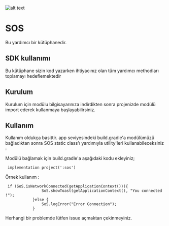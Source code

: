 
![alt text](https://glob.zoznam.sk/wp-content/uploads/2019/03/drive-44378_1280-1170x780.jpg)



# SOS
Bu yardımcı bir kütüphanedir.


## SDK kullanımı 

Bu kütüphane sizin kod yazarken ihtiyacınız olan tüm yardımcı methodları toplamayı hedeflemektedir

## Kurulum

Kurulum için modülu bilgisayarınıza indirdikten sonra projenizde modülü import ederek kullanmaya başlayabilirsiniz.

## Kullanım 

Kullanım oldukça basittir. app seviyesindeki build.gradle'a modülümüzü bağladıktan sonra SOS static class'ı yardımıyla 
utility'leri kullanabileceksiniz : 

Modülü bağlamak için build.gradle'a aşağıdaki kodu ekleyiniz; 
     
     implementation project(':sos')


Örnek kullanım : 

     if (SoS.isNetworkConnected(getApplicationContext())){
                    SoS.showToast(getApplicationContext(), "You connected !");
                }else {
                    SoS.logError("Error Connection");
                }



Herhangi bir problemde lütfen issue açmaktan çekinmeyiniz. 

